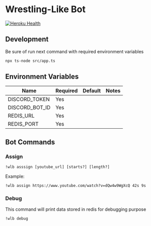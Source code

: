 # Wrestling-Like Bot
[![Heroku Health](https://github.com/Donluigimx/wrestling-like-bot/actions/workflows/heroku_health.yml/badge.svg)](https://github.com/Donluigimx/wrestling-like-bot/actions/workflows/heroku_health.yml)

## Development

Be sure of run next command with required environment variables

```sh
npx ts-node src/app.ts
```

## Environment Variables

| Name           | Required | Default | Notes |
|----------------|----------|---------|-------|
| DISCORD_TOKEN  | Yes      |         |       |
| DISCORD_BOT_ID | Yes      |         |       |
| REDIS_URL      | Yes      |         |       |
| REDIS_PORT     | Yes      |         |       |

## Bot Commands

### Assign

```
!wlb asssign [youtube_url] [starts?] [length?]
```

Example:

```
!wlb assign https://www.youtube.com/watch?v=dQw4w9WgXcQ 42s 9s
```

### Debug

This command will print data stored in redis for debugging purpose

```
!wlb debug
```

